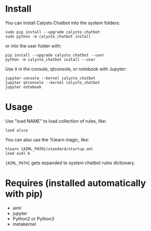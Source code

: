 Install
=======

You can install Calysto Chatbot into the system folders:

```
sudo pip install --upgrade calysto_chatbot
sudo python -m calysto_chatbot install
```

or into the user folder with:

```
pip install --upgrade calysto_chatbot --user
python -m calysto_chatbot install --user
```

Use it in the console, qtconsole, or notebook with Jupyter:

```
jupyter console --kernel calysto_chatbot
jupyter qtconsole --kernel calysto_chatbot
jupyter notebook 
```

Usage
=====

Use "load NAME" to load collection of rules, like:

```
load alice
```

You can also use the %learn magic, like:

```
%learn {AIML_PATH}/standard/startup.xml
load aiml b
```

`{AIML_PATH}` gets expanded to system chatbot rules dictionary.

Requires (installed automatically with pip)
===========================================

* aiml
* jupyter
* Python2 or Python3
* metakernel

